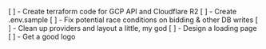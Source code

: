 [ ] - Create terraform code for GCP API and Cloudflare R2
[ ] - Create .env.sample
[ ] - Fix potential race conditions on bidding & other DB writes
[ ] - Clean up providers and layout a little, my god
[ ] - Design a loading page
[ ] - Get a good logo